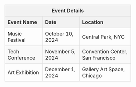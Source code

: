 <!DOCTYPE html>
<html lang="en">
<head>
    <meta charset="UTF-8">
    <meta name="viewport" content="width=device-width, initial-scale=1.0">
    <title>Event Table</title>
    <style>
        table {
            width: 80%;
            border-collapse: collapse;
            margin: 20px auto;
        }
        th, td {
            border: 1px solid #dddddd;
            text-align: left;
            padding: 8px;
        }
        th {
            background-color: #f2f2f2;
            color: #333;
        }
        tr:nth-child(even) {
            background-color: #f9f9f9;
        }
        tr:hover {
            background-color: #f1f1f1;
        }
        .event-name {
            text-align: center;
        }
    </style>
</head>
<body>
    <table>
        <thead>
            <tr>
                <th colspan="3" class="event-name">Event Details</th>
            </tr>
            <tr>
                <th>Event Name</th>
                <th>Date</th>
                <th>Location</th>
            </tr>
        </thead>
        <tbody>
            <tr>
                <td>Music Festival</td>
                <td>October 10, 2024</td>
                <td>Central Park, NYC</td>
            </tr>
            <tr>
                <td>Tech Conference</td>
                <td>November 5, 2024</td>
                <td>Convention Center, San Francisco</td>
            </tr>
            <tr>
                <td>Art Exhibition</td>
                <td>December 1, 2024</td>
                <td>Gallery Art Space, Chicago</td>
            </tr>
        </tbody>
    </table>
</body>
</html>
